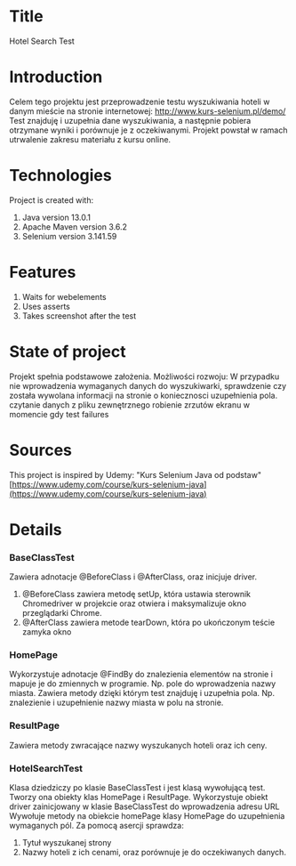 # Title
Hotel Search Test
# Introduction
Celem tego projektu jest przeprowadzenie testu wyszukiwania hoteli w danym mieście na stronie internetowej: [http://www.kurs-selenium.pl/demo/ ](http://www.kurs-selenium.pl/demo/) 
Test znajduję i uzupełnia dane wyszukiwania, a następnie pobiera otrzymane wyniki i porównuje je z oczekiwanymi. 
Projekt powstał w ramach utrwalenie zakresu materiału z kursu online.
# Technologies
Project is created with:
1. Java version 13.0.1
2. Apache Maven version 3.6.2
3. Selenium version 3.141.59
# Features
1. Waits for webelements
2. Uses asserts
3. Takes screenshot after the test 
# State of project
Projekt spełnia podstawowe założenia. 
Możliwości rozwoju:
W przypadku nie wprowadzenia wymaganych danych do wyszukiwarki, sprawdzenie czy została wywolana informacji na stronie o koniecznosci uzupełnienia pola. 
czytanie danych z pliku zewnętrznego
robienie zrzutów ekranu w momencie gdy test failures
# Sources
This project is inspired by Udemy: "Kurs Selenium Java od podstaw"
[https://www.udemy.com/course/kurs-selenium-java](https://www.udemy.com/course/kurs-selenium-java)
# Details
### BaseClassTest
Zawiera adnotacje @BeforeClass i @AfterClass, oraz inicjuje driver.
1. @BeforeClass zawiera metodę setUp, która ustawia sterownik Chromedriver w projekcie oraz otwiera i maksymalizuje okno przeglądarki Chrome.
2. @AfterClass zawiera metode tearDown, która po ukończonym teście zamyka okno
### HomePage
Wykorzystuje adnotacje @FindBy do znalezienia elementów na stronie i mapuje je do zmiennych w programie. Np. pole do wprowadzenia nazwy miasta.
Zawiera metody dzięki którym test znajduję i uzupełnia pola. Np. znalezienie i uzupełnienie nazwy miasta w polu na stronie.
### ResultPage
Zawiera metody zwracające nazwy wyszukanych hoteli oraz ich ceny. 
### HotelSearchTest
Klasa dziedziczy po klasie BaseClassTest i jest klasą wywołującą test. 
Tworzy ona obiekty klas HomePage i ResultPage. 
Wykorzystuje obiekt driver zainicjowany w klasie BaseClassTest do wprowadzenia adresu URL
Wywołuje metody na obiekcie homePage klasy HomePage do uzupełnienia wymaganych pól.
Za pomocą asercji sprawdza:
1. Tytuł wyszukanej strony
2. Nazwy hoteli z ich cenami, oraz porównuje je do oczekiwanych danych.
